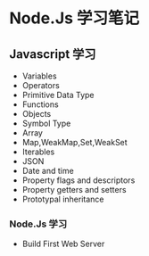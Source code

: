 # Node.Js 学习笔记



## Javascript 学习

- Variables
- Operators
- Primitive Data Type
- Functions
- Objects
- Symbol Type
- Array
- Map,WeakMap,Set,WeakSet
- Iterables
- JSON
- Date and time
- Property flags and descriptors
- Property getters and setters
- Prototypal inheritance



### Node.Js 学习

- Build First Web Server

